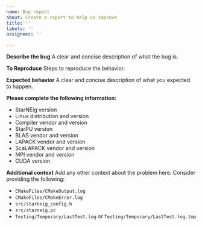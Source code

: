 ```yaml
---
name: Bug report
about: Create a report to help us improve
title: ''
labels: ''
assignees: ''

---
```


**Describe the bug**
A clear and concise description of what the bug is.

**To Reproduce**
Steps to reproduce the behavior.

**Expected behavior**
A clear and concise description of what you expected to happen.

**Please complete the following information:**
 - StarNEig version
 - Linux distribution and version
 - Compiler vendor and version
 - StarPU version
 - BLAS vendor and version
 - LAPACK vendor and version
 - ScaLAPACK vendor and version
 - MPI vendor and version
 - CUDA version

**Additional context**
Add any other context about the problem here. Consider providing the following:
 - `CMakeFiles/CMakeOutput.log`
 - `CMakeFiles/CMakeError.log`
 - `src/starneig_config.h`
 - `src/starneig.pc`
 - `Testing/Temporary/LastTest.log` or `Testing/Temporary/LastTest.log.tmp`
